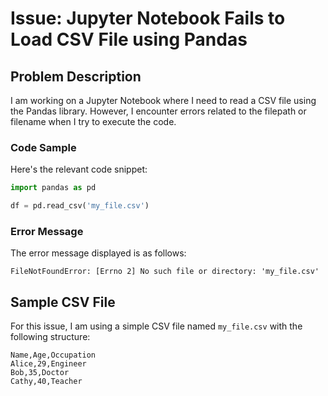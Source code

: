 # Issue: Jupyter Notebook Fails to Load CSV File using Pandas

## Problem Description

I am working on a Jupyter Notebook where I need to read a CSV file using the Pandas library. However, I encounter errors related to the filepath or filename when I try to execute the code.

### Code Sample

Here's the relevant code snippet:

```python
import pandas as pd

df = pd.read_csv('my_file.csv')
```

### Error Message

The error message displayed is as follows:

```
FileNotFoundError: [Errno 2] No such file or directory: 'my_file.csv'
```

## Sample CSV File

For this issue, I am using a simple CSV file named `my_file.csv` with the following structure:

```
Name,Age,Occupation
Alice,29,Engineer
Bob,35,Doctor
Cathy,40,Teacher
```
